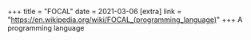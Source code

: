 +++
title = "FOCAL"
date = 2021-03-06
[extra]
link = "https://en.wikipedia.org/wiki/FOCAL_(programming_language)"
+++
A programming language

